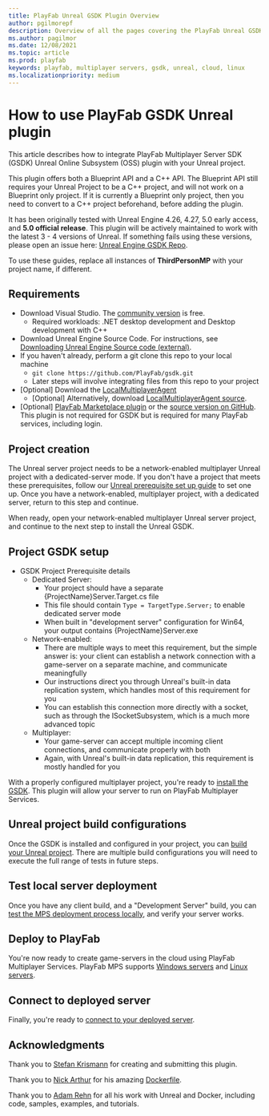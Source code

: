 ```yaml
---
title: PlayFab Unreal GSDK Plugin Overview
author: pgilmorepf
description: Overview of all the pages covering the PlayFab Unreal GSDK Plugin
ms.author: pagilmor
ms.date: 12/08/2021
ms.topic: article
ms.prod: playfab
keywords: playfab, multiplayer servers, gsdk, unreal, cloud, linux
ms.localizationpriority: medium
---
```


# How to use PlayFab GSDK Unreal plugin

This article describes how to integrate PlayFab Multiplayer Server SDK (GSDK) Unreal Online Subsystem (OSS) plugin with your Unreal project.

This plugin offers both a Blueprint API and a C++ API. The Blueprint API still requires your Unreal Project to be a C++ project, and will not work on a Blueprint only project. If it is currently a Blueprint only project, then you need to convert to a C++ project beforehand, before adding the plugin.

It has been originally tested with Unreal Engine 4.26, 4.27, 5.0 early access, and **5.0 official release**. This plugin will be actively maintained to work with the latest 3 - 4 versions of Unreal. If something fails using these versions, please open an issue here: [Unreal Engine GSDK Repo](https://github.com/PlayFab/gsdk/issues).

To use these guides, replace all instances of __ThirdPersonMP__ with your project name, if different.

## Requirements

* Download Visual Studio. The [community version](https://visualstudio.microsoft.com/vs/community/) is free.
    * Required workloads: .NET desktop development and Desktop development with C++
* Download Unreal Engine Source Code. For instructions, see [Downloading Unreal Engine Source code (external)](https://docs.unrealengine.com/ProgrammingAndScripting/ProgrammingWithCPP/DownloadingSourceCode/).
* If you haven't already, perform a git clone this repo to your local machine
    * ```git clone https://github.com/PlayFab/gsdk.git```
    * Later steps will involve integrating files from this repo to your project
* [Optional] Download the [LocalMultiplayerAgent](https://github.com/PlayFab/MpsAgent/releases)
    * [Optional] Alternatively, download [LocalMultiplayerAgent source](https://github.com/PlayFab/MpsAgent/tree/main/LocalMultiplayerAgent).
* [Optional] [PlayFab Marketplace plugin](https://www.unrealengine.com/marketplace/product/playfab-sdk) or the [source version on GitHub](https://github.com/PlayFab/UnrealMarketplacePlugin/tree/master/PlayFabPlugin/PlayFab). This plugin is not required for GSDK but is required for many PlayFab services, including login.

## Project creation

The Unreal server project needs to be a network-enabled multiplayer Unreal project with a dedicated-server mode. If you don't have a project that meets these prerequisites, follow our [Unreal prerequisite set up guide](third-person-mp-example-project-setup.md) to set one up. Once you have a network-enabled, multiplayer project, with a dedicated server, return to this step and continue.

When ready, open your network-enabled multiplayer Unreal server project, and continue to the next step to install the Unreal GSDK.

## Project GSDK setup

* GSDK Project Prerequisite details
    * Dedicated Server:
        * Your project should have a separate {ProjectName}Server.Target.cs file
        * This file should contain ```Type = TargetType.Server;``` to enable dedicated server mode
        * When built in "development server" configuration for Win64, your output contains {ProjectName}Server.exe
    * Network-enabled:
        * There are multiple ways to meet this requirement, but the simple answer is: your client can establish a network connection with a game-server on a separate machine, and communicate meaningfully
        * Our instructions direct you through Unreal's built-in data replication system, which handles most of this requirement for you
        * You can establish this connection more directly with a socket, such as through the ISocketSubsystem, which is a much more advanced topic
    * Multiplayer:
        * Your game-server can accept multiple incoming client connections, and communicate properly with both
        * Again, with Unreal's built-in data replication, this requirement is mostly handled for you

With a properly configured multiplayer project, you're ready to [install the GSDK](third-person-mp-example-gsdk-project-setup.md). This plugin will allow your server to run on PlayFab Multiplayer Services.

## Unreal project build configurations

Once the GSDK is installed and configured in your project, you can [build your Unreal project](building-the-third-person-mp-example-project.md). There are multiple build configurations you will need to execute the full range of tests in future steps.

## Test local server deployment

Once you have any client build, and a "Development Server" build, you can [test the MPS deployment process locally](third-person-mp-example-project-local-deployment-and-debugging.md), and verify your server works.

## Deploy to PlayFab

You're now ready to create game-servers in the cloud using PlayFab Multiplayer Services. PlayFab MPS supports [Windows servers](third-person-mp-example-project-cloud-deployment.md) and [Linux servers](setting-up-a-linux-dedicated-server-on-playfab.md).

## Connect to deployed server

Finally, you're ready to [connect to your deployed server](connect-to-mps-hosted-build.md).

## Acknowledgments

Thank you to [Stefan Krismann](https://github.com/stkrwork) for creating and submitting this plugin.

Thank you to [Nick Arthur](https://github.com/narthur157) for his amazing [Dockerfile](https://github.com/narthur157/playfab-gsdk-ue4).

Thank you to [Adam Rehn](https://github.com/adamrehn) for all his work with Unreal and Docker, including code, samples, examples, and tutorials.
